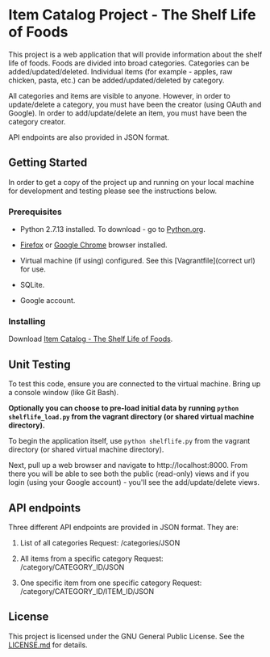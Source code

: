 # Item Catalog Project - The Shelf Life of Foods    
This project is a web application that will provide information about the shelf life of foods. Foods are divided into broad categories. Categories can be added/updated/deleted. Individual items (for example - apples, raw chicken, pasta, etc.) can be added/updated/deleted by category. 

All categories and items are visible to anyone. However, in order to update/delete a category, you must have been the creator (using OAuth and Google). In order to add/update/delete an item, you must have been the category creator. 

API endpoints are also provided in JSON format. 

## Getting Started
In order to get a copy of the project up and running on your local machine for development and testing please see the instructions below.

### Prerequisites
- Python 2.7.13 installed. To download - go to [Python.org](https://www.python.org/downloads/release/python-2713/).

- [Firefox](https://www.mozilla.org/en-US/firefox/new/) or [Google Chrome](https://www.google.com/chrome/browser/features.html?brand=CHBD&gclid=CjwKCAjw_dTMBRBHEiwApIzn_LkIhLMmU2yEU8pU-EfT_9fzVZ2YfH0S3Pk63j-6YulHZt-buUfuohoC7hIQAvD_BwE&dclid=CImvofPc3tUCFRfdYgodupMCzw) browser installed.

- Virtual machine (if using) configured. See this [Vagrantfile](correct url) for use.

- SQLite.

- Google account.

### Installing
Download [Item Catalog - The Shelf Life of Foods](https://github.com/doobieroo/Item-Catalog).

## Unit Testing
To test this code, ensure you are connected to the virtual machine. Bring up a console window (like Git Bash).  

__Optionally you can choose to pre-load initial data by running `python shelflife_load.py` from the vagrant directory (or shared virtual machine directory).__ 

To begin the application itself, use `python shelflife.py` from the vagrant directory (or shared virtual machine directory).

Next, pull up a web browser and navigate to http://localhost:8000. From there you will be able to see both the public (read-only) views and if you login (using your Google account) - you'll see the add/update/delete views.

## API endpoints
Three different API endpoints are provided in JSON format. They are:

1. List of all categories
    Request: /categories/JSON

2. All items from a specific category
    Request: /category/CATEGORY_ID/JSON

3. One specific item from one specific category
    Request: /category/CATEGORY_ID/ITEM_ID/JSON

## License
This project is licensed under the GNU General Public License. See the [LICENSE.md](https://github.com/doobieroo/Item-Catalog/blob/master/LICENSE) for details.




